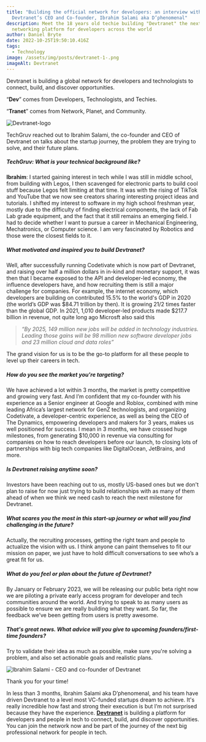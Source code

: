 ```yaml
---
title: "Building the official network for developers: an interview with
  Devtranet’s CEO and Co-founder, Ibrahim Salami aka D’phenomenal"
description: Meet the 18 years old techie building "Devtranet" the next biggest
  networking platform for developers across the world
author: Daniel Bryte
date: 2022-10-25T19:50:10.416Z
tags:
  - Technology
image: /assets/img/posts/devtranet-1-.png
imageAlt: Devtranet
---
```

Devtranet is building a global network for developers and technologists to connect, build, and discover opportunities.

“**Dev**” comes from Developers, Technologists, and Techies.

“**Tranet**” comes from Network, Planet, and Community.

![Devtranet-logo](/assets/img/posts/devtranet.png "Devtranet")

TechGruv reached out to Ibrahim Salami, the co-founder and CEO of Devtranet on talks about the startup journey, the problem they are trying to solve, and their future plans.

##### TechGruv: What is your technical background like?

**Ibrahim**: I started gaining interest in tech while I was still in middle school, from building with Legos, I then scavenged for electronic parts to build cool stuff because Legos felt limiting at that time. It was with the rising of TikTok and YouTube that we now see creators sharing interesting project ideas and tutorials. I shifted my interest to software in my high school freshman year, mostly due to the difficulty of finding electrical components, the lack of Fab Lab grade equipment, and the fact that it still remains an emerging field. I had to decide whether I want to pursue a career in Mechanical Engineering, Mechatronics, or Computer science. I am very fascinated by Robotics and those were the closest fields to it.

##### What motivated and inspired you to build Devtranet?

Well, after successfully running Codetivate which is now part of Devtranet, and raising  over half a million dollars in in-kind and monetary support, it was then that I became exposed to the API and developer-led economy, the influence developers have, and how recruiting them is still a major challenge for companies. For example, the internet economy, which developers are building on contributed 15.5% to the world's GDP in 2020 (the world’s GDP was $84.71 trillion by then). It is growing 21/2 times faster than the global GDP. In 2021, 1,010 developer-led products made $217.7 billion in revenue, not quite long ago Microsft also said this                                                     

> *“By 2025, 149 million new jobs will be added in technology industries. Leading those gains will be 98 million new software developer jobs and 23 million cloud and data roles”*         

The grand vision for us is to be the go-to platform for all these people to level up their careers in tech.

##### How do you see the market you're targeting?

We have achieved a lot within 3 months, the market is pretty competitive and growing very fast. And I’m confident that my co-founder with his experience as a Senior engineer at Google and Roblox, combined with mine leading Africa’s largest network for GenZ technologists, and organizing Codetivate, a developer-centric experience, as well as being the CEO of The Dynamics, empowering developers and makers for 3 years, makes us well positioned for success. I mean in 3 months, we have crossed huge milestones, from generating $10,000 in revenue via consulting for companies on how to reach developers before our launch, to closing lots of partnerships with big tech companies like DigitalOcean, JetBrains, and more.

##### Is Devtranet raising anytime soon?

Investors have been reaching out to us, mostly US-based ones but we don't plan to raise for now just trying to build relationships with as many of them ahead of when we think we need cash to reach the next milestone for Devtranet.

##### What scares you the most in this start-up journey or what will you find challenging in the future?

Actually, the recruiting processes, getting the right team and people to actualize the vision with us. I think anyone can paint themselves to fit our mission on paper, we just have to hold difficult conversations to see who’s a great fit for us.

##### What do you feel or plan about the future of Devtranet?

By January or February 2023, we will be releasing our public beta right now we are piloting a private early access program for developer and tech communities around the world. And trying to speak to as many users as possible to ensure we are really building what they want. So far, the feedback we’ve been getting from users is pretty awesome.

##### That's great news. What advice will you give to upcoming founders/first-time founders?

Try to validate their idea as much as possible, make sure you're solving a problem, and also set actionable goals and realistic plans.

![Ibrahim Salami - CEO and co-founder of Devtranet](/assets/img/posts/techgruv-2-.png "Ibrahim Salami - CEO and co-founder of Devtranet")

Thank you for your time!

In less than 3 months, Ibrahim Salami aka D’phenomenal, and his team have driven Devtranet to a level most VC-funded startups dream to achieve. It's really incredible how fast and strong their execution is but I’m not surprised because they have the experience. **[Devtranet](www.devtranet.tech)** is building a platform for developers and people in tech to connect, build, and discover opportunities. You can join the network now and be part of the journey of the next big professional network for people in tech.